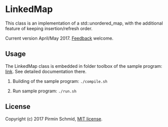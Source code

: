 LinkedMap
=========

This class is an implementation of a std::unordered_map, with the additional feature of keeping insertion/refresh order.

Current version April/May 2017.  [Feedback][feedback] welcome.


Usage
-----

The LinkedMap class is embedded in folder toolbox of the sample program: [link][link]. See detailed documentation there.

1) Building of the sample program: ```./compile.sh```

2) Run sample program: ```./run.sh```


License
-------

Copyright (c) 2017 Pirmin Schmid, [MIT license][license].

[link]:https://github.com/pirminschmid/CppToolbox/tree/master/LinkedMap/src/SampleProgram/toolbox
[license]:LICENSE
[feedback]:mailto:mailbox@pirmin-schmid.ch?subject=LinkedMap
